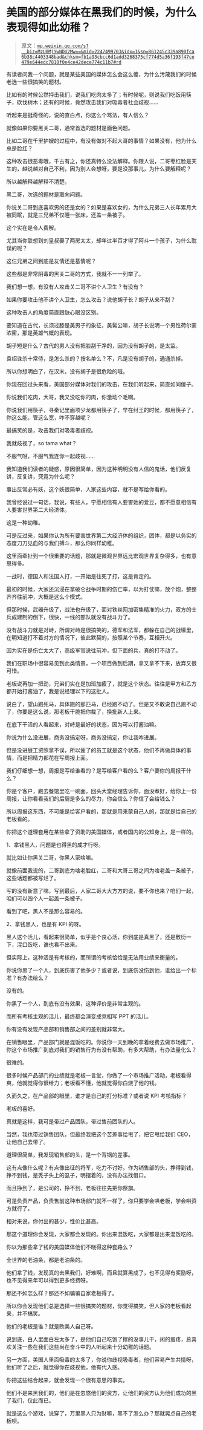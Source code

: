 # 美国的部分媒体在黑我们的时候，为什么表现得如此幼稚？

> 原文：[`mp.weixin.qq.com/s?__biz=MzU0MjYwNDU2Mw==&mid=2247499703&idx=1&sn=861245c339a890fca6b38c4403348bad&chksm=fb1a93cbcc6d1add3268375cf774d5a36f193f47ce479e644edc7810f0e4ce42dece774c11b7#rd`](http://mp.weixin.qq.com/s?__biz=MzU0MjYwNDU2Mw==&mid=2247499703&idx=1&sn=861245c339a890fca6b38c4403348bad&chksm=fb1a93cbcc6d1add3268375cf774d5a36f193f47ce479e644edc7810f0e4ce42dece774c11b7#rd)

有读者问我一个问题，就是某些美国的媒体怎么会这么傻，为什么污蔑我们的时候老选一些很搞笑的题材。

比如有的时候公然抨击我们，说我们吃肉太多了；有时候呢，则说我们吃饭用筷子，砍伐树木；还有的时候，竟然攻击我们对吸毒者社会歧视......

听起来是挺奇怪的，说的直白点，你这么个骂法，有人信么？

就像如果你要黑关二哥，通常首选的题材是面色问题。

比如二哥在千里护嫂的过程中，有没有做对不起大哥的事情？如果没有，他为什么总是脸红？

这种攻击很恶毒哦，千古有之，你还真特么没法解释。你跟人说，二哥枣红脸是天生的，越说越对自己不利，因为别人会想呀，要是没那事儿，为什么要解释呢？

所以越解释越解释不清楚。

黑二哥，次选的题材是取向问题。

你说关二哥到底喜欢男的还是女的？如果是喜欢女的，为什么兄弟三人长年累月大被同眠，就是三兄弟不仅睡一张床，还盖一条被子。

这个实在是令人费解。

尤其当你联想到刘皇叔娶了两房太太，却年过半百才得了阿斗一个孩子，为什么耽误的呢？

这仨兄弟之间到底是友情还是基情呢？

这些都是非常阴毒的黑关二哥的方式，我就不一一列举了。

我们想一想，有没有人攻击关二哥不讲个人卫生？有没有？

如果你要攻击他不讲个人卫生，怎么攻击？说他胡子长？胡子从来不刮？

这种攻击人的角度简直跟缺心眼没区别。

要知道在古代，长须过膝是美男子的象征，美髯公嘛，胡子长说明一个男性荷尔蒙浓密，那是英雄气概的表现。

胡子短是什么？古代的男人没有把脸刮干净的，因为没有胡子的，是太监。

袁绍诛杀十常侍，是怎么杀的？按名单么？不，凡是没有胡子的，通通杀掉。

所以你想明白了，在汉末，没有胡子是很危险的哦。

你现在回过头来看，美国部分媒体对我们的攻击，在我们听起来，简直如同傻子。

你说我们吃肉，大哥，我又没吃你的肉，你激动个毛啊。

你说我们用筷子，寻秦记里面项少龙都用筷子了，早在纣王的时候，都用筷子了，你这么能，管这么宽，咋不穿越呢？

最搞笑的是，攻击我们对吸毒者歧视。

我就歧视了，so tama what？

不服气呀，不服气我连你一起歧视......

我知道我们读者的疑惑，原因很简单，因为这种明明没有人信的鬼话，他们反复讲，反复讲，究竟为什么呢？

事出反常必有妖，这个妖很简单，人家这些内容，就不是写给你看的。

我曾经说过一句话，我说，有些人，宁愿相信有人要害她的爱豆，都不愿意相信有人要害世界第二大经济体。

这是一种幼稚。

可是反过来，如果你认为所有要害世界第二大经济体的组织，团体，都是以务实的态度刀刀见血的与我们搏斗，那么你同样幼稚。

这里面牵扯到一个很重要的话题，那就是微观世界远比宏观世界复杂得多，也有意思得多。

一战时，德国人和法国人打，一开始是往死了打，这是肯定的。

最初的时候，大家还沉浸在拿破仑战争时期的伤亡率，以为打仗嘛，放个炮，整整齐齐往前冲，大概是这么个模式。

但那时候，武器升级了，战法也升级了，面对铁丝网加密集精准的火力，双方的士兵成建制的倒下，很快，一线的部队就没有战斗力了。

没有战斗力就是对峙，所谓对峙是很搞笑的，德军和法军，都躲在自己的战壕里，在明知道打不着对方的情况下，彼此默契的，按照某个节奏，互相开火。

因为实在是伤亡太大了，高级军官说往前冲，但下面的兵，真的打不动了。

我们在职场中很容易见到此类情景，一个项目做到后期，拿又拿不下来，放弃又很可惜。

老板说再加一把劲，兄弟们实在是加班加疲了，就是这个状态。往往是甲方和乙方都开始打酱油了，我是说经理以下的这批人。

说白了，望山跑死马，具体跑的那匹马，已经跑不动了。但是又不敢说自己跑不动了，你要是这么说，那老板干脆把你裁了，换批新人上来。

在底下干活的人看起来，对峙是最好的状态，因为可以打酱油嘛。

你说为什么没进展，商务没搞定呀，商务没搞定，你让我咋进展。

但是没进展工资照拿不误，所以疲了的员工就是这个状态，他们不再做具体的事情，而是把精力都花在写周报上面。

我们仔细想一想，周报是写给谁看的？是写给客户看的么？客户要你的周报干什么？

你是个客户，跑去餐馆里吃一碗面，回头大堂经理告诉你，面没煮好，给你上一份周报，让你看看我们的后厨是多么的尽力，你会信么？你信了会给钱么？

所以周报这东西，不可能是给客户看的，那就是用来蒙自己人的，那就是给自己的老板看的。

你把这个道理套用在某些拿了资助的美国媒体，或者国内的公知身上，是一样的。

1、拿钱黑人，问题是也得黑的成才行呀。

就比如让你黑关二哥，你黑人家啥嘛。

就像前面我说的，二哥到底为啥老脸红，二哥和大哥三哥之间为啥老盖一条被子，这些话题都被写烂了。

写的没有新意了嘛，写到最后，人家二哥大大方方的说，要不你也来？咱们一起，咱们可以四个人一起盖一条被子。

看到了吧，黑人不是那么容易的。

2、拿钱黑人，也是有 KPI 的呀。

黑人这个活儿，看起来很简单，似乎是个良心活，你到底是真黑了，还是敷衍一下，混口饭吃，谁也看不出来。

但实际上，这种活是有考核的，而所谓的考核恰恰是无法用业绩来衡量的。

你说你黑了一个人，到底伤害了他多少？或者说，到底伤没伤到他，谁给出一个标准？有办法给么？

没有的。

你黑了一个人，到底有没有效果，这种评价是非常主观的。

而所有考核主观的活儿，最终都会演变成竞相写 PPT 的活儿。

你有没有发现产品部和销售部之间的差别就非常大。

在销售眼里，产品部门就是混饭吃的。你说你一天到晚的拿着经费去做市场推广，你这个市场推广到底对我们的销售行为有没有帮助，有多大帮助，有办法量化么？

很难的。

很多时候产品部门的业绩就是老板一言堂，你做了一个市场推广活动，老板看得爽，他就觉得你很给力；老板看不懂，他就觉得你白烧了他的钱。

久而久之，在产品部的眼里，谁才是自己的打分标准？或者说 KPI 考核指标？

老板的喜好。

真就是这样，我可是带过产品团队，带过售前团队的人。

当然，我也带过销售团队，但最终我把这个苦差事给甩了，把它甩给我们 CEO，让他自己去带了。

道理很简单，我发现销售部的头，是一个背锅的差事。

这有点像什么呢？有点像出征的将军，吃力不讨好。作为销售部的头，挣得到钱，挣不到钱，是秃子头上的虱子，明摆着的，没有办法找借口。

而且挣到了，是公司的，挣不到，老板往往先把你祭旗。

可是负责产品，负责售前这种市场部门就不一样了，你只要学会哄老板，学会哄资方就行了。

相对来说，你付出的甚少，性价比甚高。

那这个道理你会发现，大家都会发现的。你出来混饭吃，大家都是出来混饭吃的。

你以为那些拿了钱的美国媒体他们不晓得这种套路么？

全世界的老油条，都是老油条的。

他们拿了钱，发现真的去黑我们，好难啊，而且就算黑成了，也不见得有奖励呀，也不见得来年可以得到更多经费呀。

那还不如怎么样？那还不如骗骗自家老板得了。

所以你会发现他们总是选择一些很搞笑的题材，你觉得搞笑，但人家的老板看起来，并不搞笑。

他们的老板是谁？就是欧美人自己呀。

说到底，白人里面白左太多了，是他们自己吃饱了撑的没事儿干，闲的蛋疼，总喜欢关注一些在我们这些尚在奋斗中的人听起来十分幼稚的话题。

另一方面，美国人里面吸毒的太多了，你说你歧视吸毒者，他们容易产生共情呀，他们听了之后，就觉得你在歧视他，他有代入感。

你把这些结合起来，就会发现一个很有意思的事实。

他们不是来黑我们的，他们是在忽悠他们的资方，让他们的资方认为他们成功的黑了我们，仅此而已。

就是这么个游戏，说穿了，万里黑人只为财嘛，黑不了怎么办？那就晃点自己的老板呗。